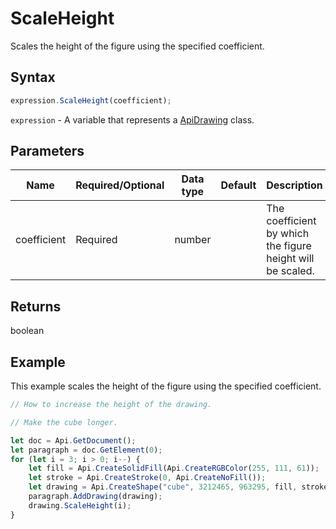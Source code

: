# ScaleHeight

Scales the height of the figure using the specified coefficient.

## Syntax

```javascript
expression.ScaleHeight(coefficient);
```

`expression` - A variable that represents a [ApiDrawing](../ApiDrawing.md) class.

## Parameters

| **Name** | **Required/Optional** | **Data type** | **Default** | **Description** |
| ------------- | ------------- | ------------- | ------------- | ------------- |
| coefficient | Required | number |  | The coefficient by which the figure height will be scaled. |

## Returns

boolean

## Example

This example scales the height of the figure using the specified coefficient.

```javascript editor-docx
// How to increase the height of the drawing.

// Make the cube longer.

let doc = Api.GetDocument();
let paragraph = doc.GetElement(0);
for (let i = 3; i > 0; i--) {
    let fill = Api.CreateSolidFill(Api.CreateRGBColor(255, 111, 61));
    let stroke = Api.CreateStroke(0, Api.CreateNoFill());
    let drawing = Api.CreateShape("cube", 3212465, 963295, fill, stroke);
    paragraph.AddDrawing(drawing);
    drawing.ScaleHeight(i);
}
```
